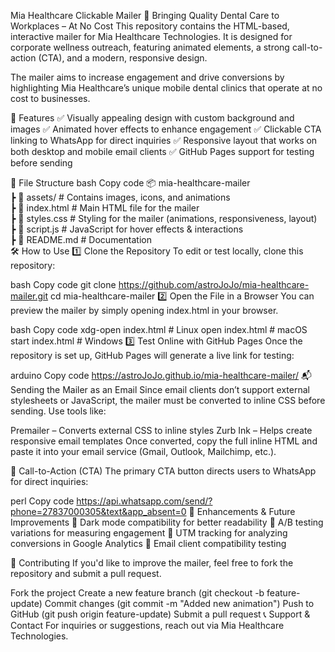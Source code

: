 Mia Healthcare Clickable Mailer
🚀 Bringing Quality Dental Care to Workplaces – At No Cost
This repository contains the HTML-based, interactive mailer for Mia Healthcare Technologies. It is designed for corporate wellness outreach, featuring animated elements, a strong call-to-action (CTA), and a modern, responsive design.

The mailer aims to increase engagement and drive conversions by highlighting Mia Healthcare’s unique mobile dental clinics that operate at no cost to businesses.

📌 Features
✅ Visually appealing design with custom background and images
✅ Animated hover effects to enhance engagement
✅ Clickable CTA linking to WhatsApp for direct inquiries
✅ Responsive layout that works on both desktop and mobile email clients
✅ GitHub Pages support for testing before sending

📂 File Structure
bash
Copy code
📦 mia-healthcare-mailer  
 ┣ 📂 assets/           # Contains images, icons, and animations  
 ┣ 📜 index.html        # Main HTML file for the mailer  
 ┣ 📜 styles.css        # Styling for the mailer (animations, responsiveness, layout)  
 ┣ 📜 script.js         # JavaScript for hover effects & interactions  
 ┣ 📜 README.md         # Documentation  
🛠️ How to Use
1️⃣ Clone the Repository
To edit or test locally, clone this repository:

bash
Copy code
git clone https://github.com/astroJoJo/mia-healthcare-mailer.git
cd mia-healthcare-mailer
2️⃣ Open the File in a Browser
You can preview the mailer by simply opening index.html in your browser.

bash
Copy code
xdg-open index.html  # Linux
open index.html      # macOS
start index.html     # Windows
3️⃣ Test Online with GitHub Pages
Once the repository is set up, GitHub Pages will generate a live link for testing:

arduino
Copy code
https://astroJoJo.github.io/mia-healthcare-mailer/
📬 Sending the Mailer as an Email
Since email clients don’t support external stylesheets or JavaScript, the mailer must be converted to inline CSS before sending. Use tools like:

Premailer – Converts external CSS to inline styles
Zurb Ink – Helps create responsive email templates
Once converted, copy the full inline HTML and paste it into your email service (Gmail, Outlook, Mailchimp, etc.).

🔗 Call-to-Action (CTA)
The primary CTA button directs users to WhatsApp for direct inquiries:

perl
Copy code
https://api.whatsapp.com/send/?phone=27837000305&text&app_absent=0
🌟 Enhancements & Future Improvements
🔹 Dark mode compatibility for better readability
🔹 A/B testing variations for measuring engagement
🔹 UTM tracking for analyzing conversions in Google Analytics
🔹 Email client compatibility testing

🤝 Contributing
If you'd like to improve the mailer, feel free to fork the repository and submit a pull request.

Fork the project
Create a new feature branch (git checkout -b feature-update)
Commit changes (git commit -m "Added new animation")
Push to GitHub (git push origin feature-update)
Submit a pull request
📞 Support & Contact
For inquiries or suggestions, reach out via Mia Healthcare Technologies.

